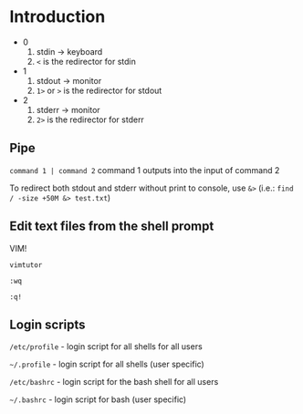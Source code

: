 # Introduction
- 0
    1. stdin -> keyboard
    1. `<` is the redirector for stdin
- 1
    1. stdout -> monitor
    1. `1>` or `>` is the redirector for stdout
- 2
    1. stderr -> monitor
    1. `2>` is the redirector for stderr

## Pipe
```command 1 | command 2```
command 1 outputs into the input of command 2

To redirect both stdout and stderr without print to console, use `&>` (i.e.: `find / -size +50M &> test.txt`)

## Edit text files from the shell prompt
VIM!

`vimtutor`

`:wq`

`:q!`

## Login scripts
`/etc/profile` - login script for all shells for all users

`~/.profile` - login script for all shells (user specific)

`/etc/bashrc` - login script for the bash shell for all users

`~/.bashrc` - login script for bash (user specific)